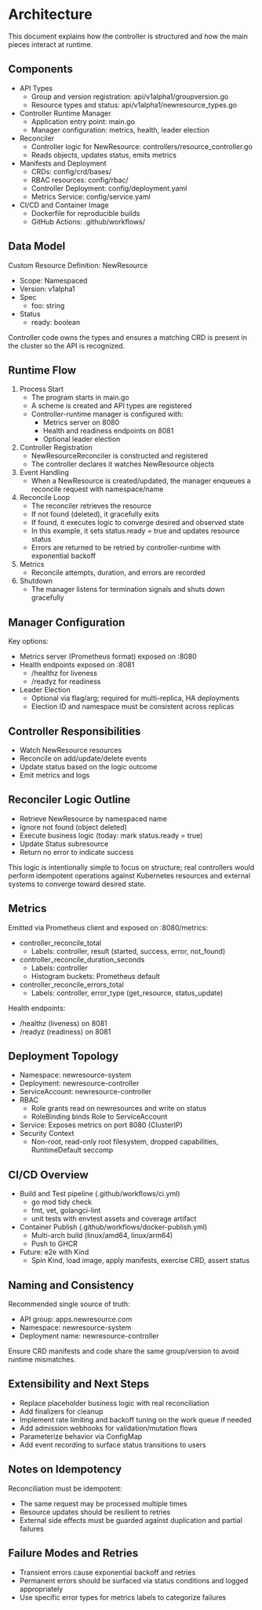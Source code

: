 # Architecture

This document explains how the controller is structured and how the main pieces interact at runtime.

## Components

- API Types
  - Group and version registration: api/v1alpha1/groupversion.go
  - Resource types and status: api/v1alpha1/newresource_types.go
- Controller Runtime Manager
  - Application entry point: main.go
  - Manager configuration: metrics, health, leader election
- Reconciler
  - Controller logic for NewResource: controllers/resource_controller.go
  - Reads objects, updates status, emits metrics
- Manifests and Deployment
  - CRDs: config/crd/bases/
  - RBAC resources: config/rbac/
  - Controller Deployment: config/deployment.yaml
  - Metrics Service: config/service.yaml
- CI/CD and Container Image
  - Dockerfile for reproducible builds
  - GitHub Actions: .github/workflows/

## Data Model

Custom Resource Definition: NewResource
- Scope: Namespaced
- Version: v1alpha1
- Spec
  - foo: string
- Status
  - ready: boolean

Controller code owns the types and ensures a matching CRD is present in the cluster so the API is recognized.

## Runtime Flow

1. Process Start
   - The program starts in main.go
   - A scheme is created and API types are registered
   - Controller-runtime manager is configured with:
     - Metrics server on 8080
     - Health and readiness endpoints on 8081
     - Optional leader election
2. Controller Registration
   - NewResourceReconciler is constructed and registered
   - The controller declares it watches NewResource objects
3. Event Handling
   - When a NewResource is created/updated, the manager enqueues a reconcile request with namespace/name
4. Reconcile Loop
   - The reconciler retrieves the resource
   - If not found (deleted), it gracefully exits
   - If found, it executes logic to converge desired and observed state
   - In this example, it sets status.ready = true and updates resource status
   - Errors are returned to be retried by controller-runtime with exponential backoff
5. Metrics
   - Reconcile attempts, duration, and errors are recorded
6. Shutdown
   - The manager listens for termination signals and shuts down gracefully

## Manager Configuration

Key options:
- Metrics server (Prometheus format) exposed on :8080
- Health endpoints exposed on :8081
  - /healthz for liveness
  - /readyz for readiness
- Leader Election
  - Optional via flag/arg; required for multi-replica, HA deployments
  - Election ID and namespace must be consistent across replicas

## Controller Responsibilities

- Watch NewResource resources
- Reconcile on add/update/delete events
- Update status based on the logic outcome
- Emit metrics and logs

## Reconciler Logic Outline

- Retrieve NewResource by namespaced name
- Ignore not found (object deleted)
- Execute business logic (today: mark status.ready = true)
- Update Status subresource
- Return no error to indicate success

This logic is intentionally simple to focus on structure; real controllers would perform idempotent operations against Kubernetes resources and external systems to converge toward desired state.

## Metrics

Emitted via Prometheus client and exposed on :8080/metrics:
- controller_reconcile_total
  - Labels: controller, result (started, success, error, not_found)
- controller_reconcile_duration_seconds
  - Labels: controller
  - Histogram buckets: Prometheus default
- controller_reconcile_errors_total
  - Labels: controller, error_type (get_resource, status_update)

Health endpoints:
- /healthz (liveness) on 8081
- /readyz (readiness) on 8081

## Deployment Topology

- Namespace: newresource-system
- Deployment: newresource-controller
- ServiceAccount: newresource-controller
- RBAC
  - Role grants read on newresources and write on status
  - RoleBinding binds Role to ServiceAccount
- Service: Exposes metrics on port 8080 (ClusterIP)
- Security Context
  - Non-root, read-only root filesystem, dropped capabilities, RuntimeDefault seccomp

## CI/CD Overview

- Build and Test pipeline (.github/workflows/ci.yml)
  - go mod tidy check
  - fmt, vet, golangci-lint
  - unit tests with envtest assets and coverage artifact
- Container Publish (.github/workflows/docker-publish.yml)
  - Multi-arch build (linux/amd64, linux/arm64)
  - Push to GHCR
- Future: e2e with Kind
  - Spin Kind, load image, apply manifests, exercise CRD, assert status

## Naming and Consistency

Recommended single source of truth:
- API group: apps.newresource.com
- Namespace: newresource-system
- Deployment name: newresource-controller

Ensure CRD manifests and code share the same group/version to avoid runtime mismatches.

## Extensibility and Next Steps

- Replace placeholder business logic with real reconciliation
- Add finalizers for cleanup
- Implement rate limiting and backoff tuning on the work queue if needed
- Add admission webhooks for validation/mutation flows
- Parameterize behavior via ConfigMap
- Add event recording to surface status transitions to users

## Notes on Idempotency

Reconciliation must be idempotent:
- The same request may be processed multiple times
- Resource updates should be resilient to retries
- External side effects must be guarded against duplication and partial failures

## Failure Modes and Retries

- Transient errors cause exponential backoff and retries
- Permanent errors should be surfaced via status conditions and logged appropriately
- Use specific error types for metrics labels to categorize failures
